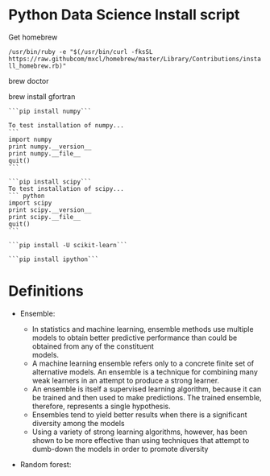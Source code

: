 Python Data Science Install script
===========================
Get homebrew

````/usr/bin/ruby -e "$(/usr/bin/curl -fksSL https://raw.githubcom/mxcl/homebrew/master/Library/Contributions/install_homebrew.rb)"````

brew doctor

brew install gfortran

    ```pip install numpy```

    To test installation of numpy...
    ``` 
    import numpy
    print numpy.__version__
    print numpy.__file__
    quit()
    ```

    ```pip install scipy```
    To test installation of scipy...
    ``` python
    import scipy
    print scipy.__version__
    print scipy.__file__
    quit()
    ```

    ```pip install -U scikit-learn```

    ```pip install ipython```

Definitions
===========================
* Ensemble: 
    * In statistics and machine learning, ensemble methods use multiple models to  obtain better predictive performance than could be obtained from any of the constituent  
    models.  
    * A machine learning ensemble refers only to a concrete finite set of alternative models. An ensemble is a technique for combining many weak learners in an attempt to produce a strong learner. 
    * An ensemble is itself a supervised learning algorithm, because it can be trained and then used to make predictions. The trained ensemble, therefore, represents a single hypothesis. 
    * Ensembles tend to yield better results when there is a significant diversity among the models
    * Using a variety of strong learning algorithms, however, has been shown to be more effective than using techniques that attempt to dumb-down the models in order to promote diversity

* Random forest: 
